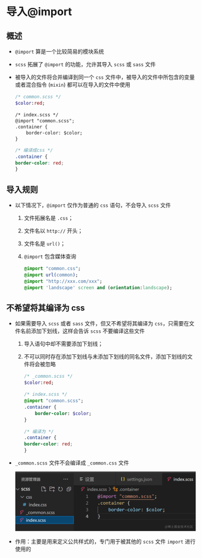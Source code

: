 # 导入@import

## 概述

+ `@import` 算是一个比较简易的模块系统

+ `scss` 拓展了 `@import` 的功能，允许其导入 `scss` 或 `sass` 文件

+ 被导入的文件将合并编译到同一个 `css` 文件中，被导入的文件中所包含的变量或者混合指令 (`mixin`) 都可以在导入的文件中使用

    ```sass
    /* common.scss */
    $color:red;
    ```

    ```sass&
    /* index.scss */
    @import "common.scss";
    .container {
        border-color: $color;
    }

    ```

    ```css
    /* 编译成css */
    .container {
    border-color: red;
    }

    ```

## 导入规则

+ 以下情况下，`@import` 仅作为普通的 `css` 语句，不会导入 `scss` 文件

    1. 文件拓展名是 `.css`；

    2. 文件名以 `http://` 开头；

    3. 文件名是 `url()`；

    4. `@import` 包含媒体查询

        ```sass&#x20;(sass)&#x20;
        @import "common.css";
        @import url(common);
        @import "http://xxx.com/xxx";
        @import 'landscape' screen and (orientation:landscape);
        ```

## 不希望将其编译为 css

+ 如果需要导入 `scss` 或者 `sass` 文件，但又不希望将其编译为 `css`，只需要在文件名前添加下划线，这样会告诉 `scss` 不要编译这些文件

    1. 导入语句中却不需要添加下划线；

    2. 不可以同时存在添加下划线与未添加下划线的同名文件，添加下划线的文件将会被忽略

        ```sass
        /* _common.scss */
        $color:red;

        ```

        ```sass
        /* index.scss */
        @import "common.scss";
        .container {
            border-color: $color;
        }
        ```

        ```css
        /* 编译为 */
        .container {
        border-color: red;
        }
        ```

+ `_common.scss` 文件不会编译成 `_common.css` 文件

    ![导入](image/导入.png)

+ 作用：主要是用来定义公共样式的，专门用于被其他的 `scss` 文件 `import` 进行使用的
